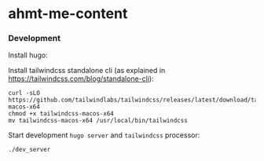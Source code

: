 # ahmt-me-content

### Development
Install hugo:

Install tailwindcss standalone cli (as explained in https://tailwindcss.com/blog/standalone-cli):
```
curl -sLO https://github.com/tailwindlabs/tailwindcss/releases/latest/download/tailwindcss-macos-x64
chmod +x tailwindcss-macos-x64
mv tailwindcss-macos-x64 /usr/local/bin/tailwindcss
```

Start development `hugo server` and `tailwindcss` processor:
```
./dev_server
```
